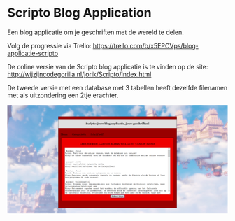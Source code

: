 # Scripto Blog Application
Een blog applicatie om je geschriften met de wereld te delen.

Volg de progressie via Trello:
https://trello.com/b/x5EPCVps/blog-applicatie-scripto

De online versie van de Scripto blog applicatie is te vinden op de site:
http://wijzijncodegorilla.nl/jorik/Scripto/index.html

De tweede versie met een database met 3 tabellen heeft dezelfde filenamen met als uitzondering een 2tje erachter. 

![Alt text](https://github.com/JorikdeBoer/Scripto-Blog-Application/blob/master/Scripto.png?raw=true "Scripto blog application")
